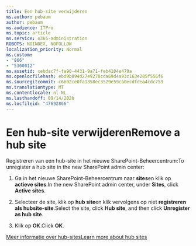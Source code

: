 ```yaml
---
title: Een hub-site verwijderen
ms.author: pebaum
author: pebaum
ms.audience: ITPro
ms.topic: article
ms.service: o365-administration
ROBOTS: NOINDEX, NOFOLLOW
localization_priority: Normal
ms.custom:
- "866"
- "5300012"
ms.assetid: cebdac7f-fa90-4431-9a71-feb4104e479a
ms.openlocfilehash: ebd9b894d27e9278cda69d4a93c163e285f556f6
ms.sourcegitcommit: c6692ce0fa1358ec3529e59ca0ecdfdea4cdc759
ms.translationtype: MT
ms.contentlocale: nl-NL
ms.lasthandoff: 09/14/2020
ms.locfileid: "47692866"
---
```

# <a name="remove-a-hub-site"></a><span data-ttu-id="9d376-102">Een hub-site verwijderen</span><span class="sxs-lookup"><span data-stu-id="9d376-102">Remove a hub site</span></span>

<span data-ttu-id="9d376-103">Registreren van een hub-site in het nieuwe SharePoint-Beheercentrum:</span><span class="sxs-lookup"><span data-stu-id="9d376-103">To unregister a hub site in the new SharePoint admin center:</span></span>
  
1. <span data-ttu-id="9d376-104">Ga in het nieuwe SharePoint-Beheercentrum naar **sites**en klik op **actieve sites**.</span><span class="sxs-lookup"><span data-stu-id="9d376-104">In the new SharePoint admin center, under **Sites**, click **Active sites**.</span></span>

2. <span data-ttu-id="9d376-105">Selecteer de site, klik op **hub site**en klik vervolgens op niet **registreren als hubsite-site**.</span><span class="sxs-lookup"><span data-stu-id="9d376-105">Select the site, click **Hub site**, and then click **Unregister as hub site**.</span></span>

3. <span data-ttu-id="9d376-106">Klik op **OK**.</span><span class="sxs-lookup"><span data-stu-id="9d376-106">Click **OK**.</span></span>

[<span data-ttu-id="9d376-107">Meer informatie over hub-sites</span><span class="sxs-lookup"><span data-stu-id="9d376-107">Learn more about hub sites</span></span>](https://support.office.com/article/what-is-a-sharepoint-hub-site-fe26ae84-14b7-45b6-a6d1-948b3966427f)
  